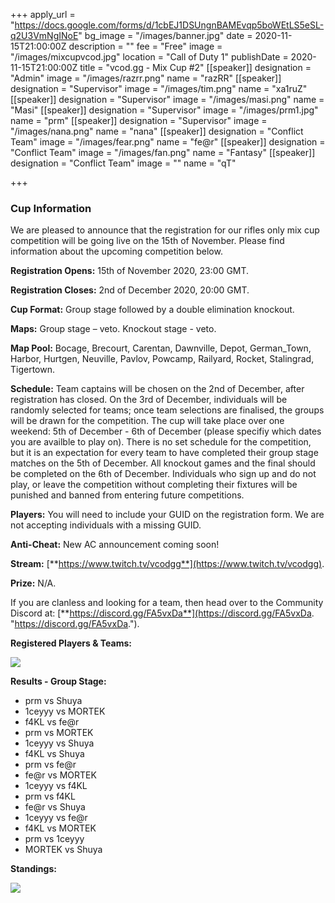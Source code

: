 +++
apply_url = "https://docs.google.com/forms/d/1cbEJ1DSUngnBAMEvqp5boWEtLS5eSL-q2U3VmNgINoE"
bg_image = "/images/banner.jpg"
date = 2020-11-15T21:00:00Z
description = ""
fee = "Free"
image = "/images/mixcupvcod.jpg"
location = "Call of Duty 1"
publishDate = 2020-11-15T21:00:00Z
title = "vcod.gg - Mix Cup #2"
[[speaker]]
designation = "Admin"
image = "/images/razrr.png"
name = "razRR"
[[speaker]]
designation = "Supervisor"
image = "/images/tim.png"
name = "xa1ruZ"
[[speaker]]
designation = "Supervisor"
image = "/images/masi.png"
name = "Masi"
[[speaker]]
designation = "Supervisor"
image = "/images/prm1.jpg"
name = "prm"
[[speaker]]
designation = "Supervisor"
image = "/images/nana.png"
name = "nana"
[[speaker]]
designation = "Conflict Team"
image = "/images/fear.png"
name = "fe@r"
[[speaker]]
designation = "Conflict Team"
image = "/images/fan.png"
name = "Fantasy"
[[speaker]]
designation = "Conflict Team"
image = ""
name = "qT"

+++
### **Cup Information**

We are pleased to announce that the registration for our rifles only mix cup competition will be going live on the 15th of November. Please find information about the upcoming competition below.

**Registration Opens:** 15th of November 2020, 23:00 GMT.

**Registration Closes:** 2nd of December 2020, 20:00 GMT.

**Cup Format:** Group stage followed by a double elimination knockout.

**Maps:** Group stage – veto. Knockout stage - veto.

**Map Pool:** Bocage, Brecourt, Carentan, Dawnville, Depot, German_Town, Harbor, Hurtgen, Neuville, Pavlov, Powcamp, Railyard, Rocket, Stalingrad, Tigertown.

**Schedule:** Team captains will be chosen on the 2nd of December, after registration has closed. On the 3rd of December, individuals will be randomly selected for teams; once team selections are finalised, the groups will be drawn for the competition. The cup will take place over one weekend: 5th of December - 6th of December (please specifiy which dates you are availble to play on). There is no set schedule for the competition, but it is an expectation for every team to have completed their group stage matches on the 5th of December. All knockout games and the final should be completed on the 6th of December. Individuals who sign up and do not play, or leave the competition without completing their fixtures will be punished and banned from entering future competitions.

**Players:** You will need to include your GUID on the registration form. We are not accepting individuals with a missing GUID.

**Anti-Cheat:** New AC announcement coming soon!

**Stream:** [**https://www.twitch.tv/vcodgg**](https://www.twitch.tv/vcodgg).

**Prize:** N/A.

If you are clanless and looking for a team, then head over to the Community Discord at: [**https://discord.gg/FA5vxDa**](https://discord.gg/FA5vxDa. "https://discord.gg/FA5vxDa.").

**Registered Players & Teams:**

![](/images/mixcup2default5.PNG)

**Results - Group Stage:**

* prm vs Shuya
* 1ceyyy vs MORTEK
* f4KL vs fe@r
* prm vs MORTEK
* 1ceyyy vs Shuya
* f4KL vs Shuya
* prm vs fe@r
* fe@r vs MORTEK
* 1ceyyy vs f4KL
* prm vs f4KL
* fe@r vs Shuya
* 1ceyyy vs fe@r
* f4KL vs MORTEK
* prm vs 1ceyyy
* MORTEK vs Shuya

**Standings:**

![](/images/mixcup2default.PNG)